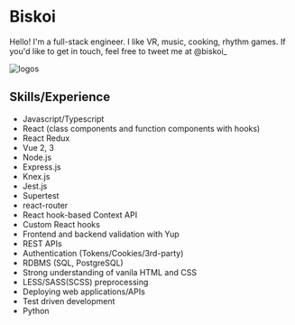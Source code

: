 # Biskoi

Hello! I'm a full-stack engineer. I like VR, music, cooking, rhythm games. If you'd like to get in touch, feel free to tweet me at @biskoi_

![logos](https://user-images.githubusercontent.com/59832609/150705945-f8735b55-8d8e-4264-b147-0287277d48cf.png)

## Skills/Experience
  - Javascript/Typescript
  - React (class components and function components with hooks)
  - React Redux
  - Vue 2, 3
  - Node.js
  - Express.js
  - Knex.js
  - Jest.js
  - Supertest
  - react-router
  - React hook-based Context API
  - Custom React hooks
  - Frontend and backend validation with Yup
  - REST APIs
  - Authentication (Tokens/Cookies/3rd-party)
  - RDBMS (SQL, PostgreSQL)
  - Strong understanding of vanila HTML and CSS
  - LESS/SASS(SCSS) preprocessing 
  - Deploying web applications/APIs
  - Test driven development
  - Python

